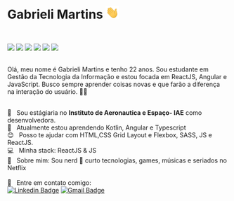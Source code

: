 
# Gabrieli Martins <img src="https://raw.githubusercontent.com/ABSphreak/ABSphreak/master/gifs/Hi.gif" width="30px">
&nbsp;

<code><img width="10%" src="https://www.vectorlogo.zone/logos/w3_html5/w3_html5-ar21.svg"></code>
<code><img width="10%" src="https://www.vectorlogo.zone/logos/netlifyapp_watercss/netlifyapp_watercss-ar21.svg"></code>
<code><img width="10%" src="https://www.vectorlogo.zone/logos/sass-lang/sass-lang-ar21.svg"></code>
<code><img width="10%" src="https://www.vectorlogo.zone/logos/reactjs/reactjs-ar21.svg"></code>
<code><img width="10%" src="https://www.vectorlogo.zone/logos/javascript/javascript-ar21.svg"></code>
<code><img width="10%" src="https://www.vectorlogo.zone/logos/kotlinlang/kotlinlang-ar21.svg"></code>
<br/>
<br/>


Olá, meu nome é Gabrieli Martins e tenho 22 anos.
Sou estudante em Gestão da Tecnologia da Informação e estou focada em ReactJS, Angular e JavaScript. 
Busco sempre aprender coisas novas e que farão a diferença na interação do usuário. :man_technologist:

 
 <br/> :rocket:  &nbsp; Sou estágiaria no **Instituto de Aeronautica e Espaço- IAE** como desenvolvedora.
 <br/> :purple_heart: &nbsp; Atualmente estou aprendendo Kotlin, Angular e Typescript
 <br/> :blush: &nbsp; Posso te ajudar com HTML,CSS Grid Layout e Flexbox, SASS, JS e ReactJS. 
 <br/> :computer: &nbsp; Minha stack: ReactJS & JS 
 <br/> 💬  &nbsp; Sobre mim: Sou nerd :vulcan_salute: curto tecnologias, games, músicas e seriados no Netflix
 <br/>
 <br/>
 :email: &nbsp; Entre em contato comigo: <br/>
 [![Linkedin Badge](https://img.shields.io/badge/-GabrieliMartins-blue?style=flat-square&logo=Linkedin&logoColor=white&link=https://https://www.linkedin.com/in/gabrieli-martins-9881ab157/)](https://www.linkedin.com/in/gabrieli-martins-9881ab157/) 
[![Gmail Badge](https://img.shields.io/badge/-martins.gabrieli.07.almeida@gmail.com-c14438?style=flat-square&logo=Gmail&logoColor=white&link=mailto:martins.gabrieli.07.almeida@gmail.com)](mailto:martins.gabrieli.07.almeida@gmail.com)

